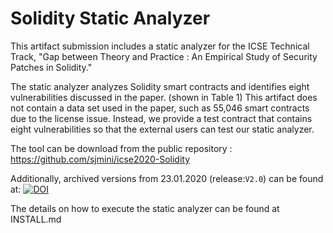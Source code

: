 # Solidity Static Analyzer

This artifact submission includes a static analyzer for the ICSE Technical Track, "Gap between Theory and Practice : An Empirical Study of Security Patches in Solidity." 

The static analyzer analyzes Solidity smart contracts and identifies eight vulnerabilities discussed in the paper. (shown in Table 1) 
This artifact does not contain a data set used in the paper, such as 55,046 smart contracts due to the license issue.
Instead, we provide a test contract that contains eight vulnerabilities so that the external users can test our static analyzer.

The tool can be download from the public repository : https://github.com/sjmini/icse2020-Solidity

Additionally, archived versions from 23.01.2020 (release:`V2.0`) can be found at: [![DOI](https://zenodo.org/badge/DOI/10.5281/zenodo.3625258.svg)](https://doi.org/10.5281/zenodo.3625258)

The details on how to execute the static analyzer can be found at INSTALL.md
